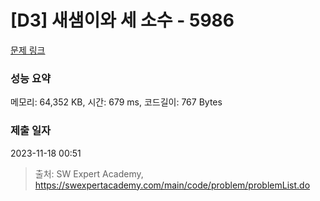 # [D3] 새샘이와 세 소수 - 5986 

[문제 링크](https://swexpertacademy.com/main/code/problem/problemDetail.do?contestProbId=AWaJ3q8qV-4DFAUQ) 

### 성능 요약

메모리: 64,352 KB, 시간: 679 ms, 코드길이: 767 Bytes

### 제출 일자

2023-11-18 00:51



> 출처: SW Expert Academy, https://swexpertacademy.com/main/code/problem/problemList.do